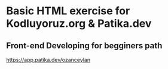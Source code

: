 # Basic HTML exercise for Kodluyoruz.org & Patika.dev 
## Front-end Developing for begginers path
https://app.patika.dev/ozanceylan
